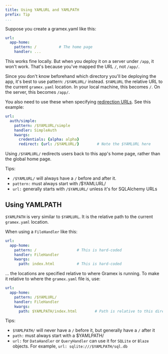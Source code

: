 ```yaml
---
title: Using YAMLURL and YAMLPATH
prefix: Tip
...
```


Suppose you create a gramex.yaml like this:

```yaml
url:
  app-home:
    pattern: /          # The home page
    handler: ...
```

This works fine locally. But when you deploy it on a server under `/app`, it won't work. That's
because you've mapped the URL `/`, not `/app/`.

Since you don't know beforehand which directory you'll be deploying the app, it's
best to use pattern: `/$YAMLURL/` instead. `$YAMLURL` the relative URL to the
current `gramex.yaml` location. In your local machine, this becomes `/`. On the
server, this becomes `/app/`.

You also need to use these when specifying [redirection URLs](../config/#redirection).
See this example:

```yaml
url:
  auth/simple:
    pattern: /$YAMLURL/simple
    handler: SimpleAuth
    kwargs:
      credentials: {alpha: alpha}
      redirect: {url: /$YAMLURL/}        # Note the $YAMLURL here
```

Using `/$YAMLURL/` redirects users back to this app's home page, rather than the
global home page.

Tips:

- `/$YAMLURL/` will always have a `/` before and after it.
- `pattern:` must always start with /$YAMLURL/
- `url:` generally starts with `/$YAMLURL/` unless it's for SQLAlchemy URLs

## Using YAMLPATH

`$YAMLPATH` is very similar to `$YAMLURL`. It is the relative path to the current
`gramex.yaml` location.

When using a `FileHandler` like this:

```yaml
url:
  app-home:
    pattern: /                  # This is hard-coded
    handler: FileHandler
    kwargs:
      path: index.html          # This is hard-coded
```

... the locations are specified relative to where Gramex is running. To make it
relative to where the `gramex.yaml` file is, use:

```yaml
url:
  app-home:
    pattern: /$YAMLURL/
    handler: FileHandler
    kwargs:
      path: $YAMLPATH/index.html        # Path is relative to this directory
```

Tips:

- `$YAMLPATH/` will never have a `/` before it, but generally have a `/` after it
- `path:` must always start with a $YAMLPATH/
- `url:` for `DataHandler` or `QueryHandler` can use it for `SQLite` or `Blaze` objects.
  For example, `url: sqlite:///$YAMLPATH/sql.db`
